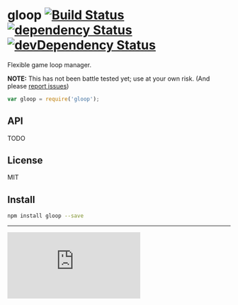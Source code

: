 # gloop [![Build Status](https://drone.io/github.com/gitsubio/gloop/status.png)](https://drone.io/github.com/gitsubio/gloop/latest) [![dependency Status](https://david-dm.org/gitsubio/gloop/status.svg?style=flat-square)](https://david-dm.org/gitsubio/gloop) [![devDependency Status](https://david-dm.org/gitsubio/gloop/dev-status.svg?style=flat-square)](https://david-dm.org/gitsubio/gloop#info=devDependencies)

Flexible game loop manager.

**NOTE:** This has not been battle tested yet; use at your own risk. (And please [report issues](http://github.com/gitsubio/gloop/issues))

```js
var gloop = require('gloop');
```

## API

TODO

## License

MIT

## Install

```bash
npm install gloop --save
```

----

[![Analytics](https://ga-beacon.appspot.com/UA-33247419-2/gloop/README.md)](https://github.com/igrigorik/ga-beacon)
